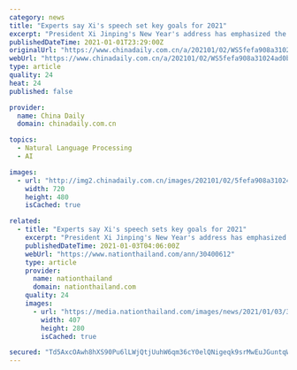 ```yaml
---
category: news
title: "Experts say Xi's speech set key goals for 2021"
excerpt: "President Xi Jinping's New Year's address has emphasized the importance of people and set important national development and economic goals for 2021, global experts said. Christopher Bovis, a professor of international business law at the University of Hull in the United Kingdom,"
publishedDateTime: 2021-01-01T23:29:00Z
originalUrl: "https://www.chinadaily.com.cn/a/202101/02/WS5fefa908a31024ad0ba9ffe8.html"
webUrl: "https://www.chinadaily.com.cn/a/202101/02/WS5fefa908a31024ad0ba9ffe8.html"
type: article
quality: 24
heat: 24
published: false

provider:
  name: China Daily
  domain: chinadaily.com.cn

topics:
  - Natural Language Processing
  - AI

images:
  - url: "http://img2.chinadaily.com.cn/images/202101/02/5fefa908a31024adbdabfcb9.jpeg"
    width: 720
    height: 480
    isCached: true

related:
  - title: "Experts say Xi's speech sets key goals for 2021"
    excerpt: "President Xi Jinping's New Year's address has emphasized the importance of people and set important national development and economic goals for 2021, global experts said."
    publishedDateTime: 2021-01-03T04:06:00Z
    webUrl: "https://www.nationthailand.com/ann/30400612"
    type: article
    provider:
      name: nationthailand
      domain: nationthailand.com
    quality: 24
    images:
      - url: "https://media.nationthailand.com/images/news/2021/01/03/30400613/500_302c73b2d9caae0.jpg?v=1609646316"
        width: 407
        height: 280
        isCached: true

secured: "Td5AxcOAwh8hXS90Pu6lLWjQtjUuhW6qm36cY0elQNigeqk9srMwEuJGuntqW1Lj7lrx9nWp5FCt7q97ycdKE8H7MGgmBGPO8NWkLUdc3nFG+AArn7dI2OQk14ACVwvYoNuI6Em+cS2bRDhSjey4Ky65uYheSI/3vanCviDYntjv1bXu9oddANSVoREk+vRsz3mnDY6Ocnpco79XGRHjb4Gpl7YJ8Bkm+0aaorArO37m4mgkCl4VpmUsyHT0hWebmXDvJX+4LsoV3L1/TOcUun0vHvZp+SykZuHW5BSBbjtrlPcTbwhcpa0+AoSEvOI9Fu7mc45bvmy7H2c7lbzkuaYsXo3ak1govGTRnibxwBg=;zae9bGo3BL28gA7IFjDPYw=="
---
```


